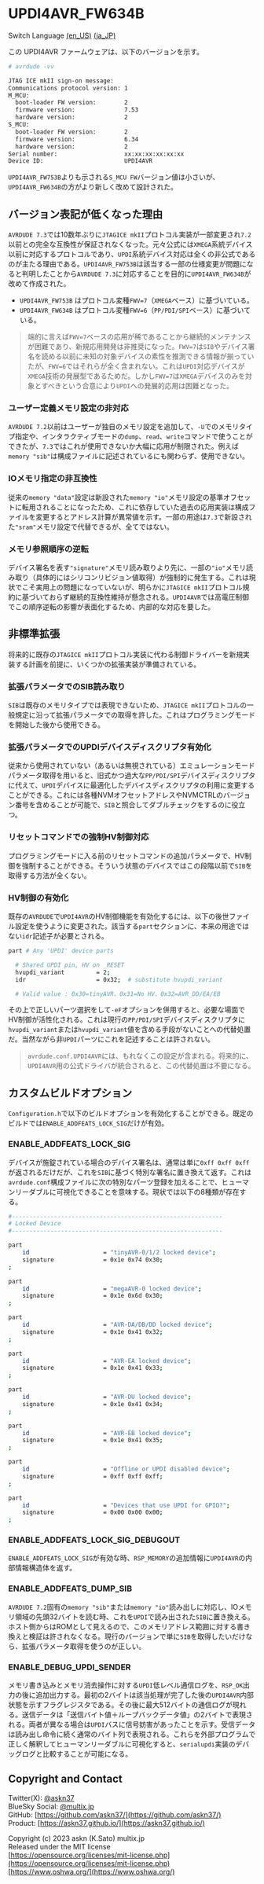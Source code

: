 # UPDI4AVR_FW634B

Switch Language [(en_US)](README_en.md) [(ja_JP)](README.md)

この UPDI4AVR ファームウェアは、以下のバージョンを示す。

```sh
# avrdude -vv

JTAG ICE mkII sign-on message:
Communications protocol version: 1
M_MCU:
  boot-loader FW version:        2
  firmware version:              7.53
  hardware version:              2
S_MCU:
  boot-loader FW version:        2
  firmware version:              6.34
  hardware version:              2
Serial number:                   xx:xx:xx:xx:xx:xx
Device ID:                       UPDI4AVR
```

`UPDI4AVR_FW753B`よりも示される`S_MCU FW`バージョン値は小さいが、
`UPDI4AVR_FW634B`の方がより新しく改めて設計された。

## バージョン表記が低くなった理由

`AVRDUDE 7.3`では10数年ぶりに`JTAGICE mkII`プロトコル実装が一部変更され`7.2`以前との完全な互換性が保証されなくなった。元々公式には`XMEGA`系統デバイス以前に対応するプロトコルであり、`UPDI`系統デバイス対応は全くの非公式であるのが主たる理由である。`UPDI4AVR_FW753B`は該当する一部の仕様変更が問題になると判明したことから`AVRDUDE 7.3`に対応することを目的に`UPDI4AVR_FW634B`が改めて作成された。

- `UPDI4AVR_FW753B` はプロトコル変種`FWV=7`（`XMEGA`ベース）に基づいている。
- `UPDI4AVR_FW634B` はプロトコル変種`FWV=6`（`PP/PDI/SPI`ベース）に基づいている。

> 端的に言えば`FWV=7`ベースの応用が稀であることから継続的メンテナンスが困難であり、新規応用開発は非推奨になった。`FWV=7`は`SIB`やデバイス署名を読める以前に未知の対象デバイスの素性を推測できる情報が揃っていたが、`FWV=6`ではそれらが全く含まれない。これは`UPDI`対応デバイスが`XMEGA`技術の発展型であるためだ。しかし`FWV=7`は`XMEGA`デバイスのみを対象とすべきという合意により`UPDI`への発展的応用は困難となった。

### ユーザー定義メモリ設定の非対応

`AVRDUDE 7.2`以前はユーザーが独自のメモリ設定を追加して、`-U`でのメモリタイプ指定や、インタラクティブモードの`dump`、`read`、`write`コマンドで使うことができたが、`7.3`ではこれが使用できないか大幅に応用が制限された。例えば`memory "sib"`は構成ファイルに記述されているにも関わらず、使用できない。

### IOメモリ指定の非互換性

従来の`memory "data"`設定は新設された`memory "io"`メモリ設定の基準オフセットに転用されることになったため、これに依存していた過去の応用実装は構成ファイルを変更するとアドレス計算が異常値を示す。一部の用途は`7.3`で新設された`"sram"`メモリ設定で代替できるが、全てではない。

### メモリ参照順序の逆転

デバイス署名を表す`"signature"`メモリ読み取りより先に、一部の`"io"`メモリ読み取り（具体的にはシリコンリビジョン値取得）が強制的に発生する。これは現状でこそ実用上の問題になっていないが、明らかに`JTAGICE mkII`プロトコル規約に基づいておらず継続的互換性維持が懸念される。`UPDI4AVR`では高電圧制御でこの順序逆転の影響が表面化するため、内部的な対応を要した。

## 非標準拡張

将来的に既存の`JTAGICE mkII`プロトコル実装に代わる制御ドライバーを新規実装する計画を前提に、いくつかの拡張実装が準備されている。

### 拡張パラメータでのSIB読み取り

`SIB`は既存のメモリタイプでは表現できないため、`JTAGICE mkII`プロトコルの一般規定に沿って拡張パラメータでの取得を許した。これはプログラミングモードを開始した後から使用できる。

### 拡張パラメータでのUPDIデバイスディスクリプタ有効化

従来から使用されていない（あるいは無視されている）エミュレーションモードパラメータ取得を用いると、旧式かつ過大な`PP/PDI/SPI`デバイスディスクリプタに代えて、`UPDI`デバイスに最適化したデバイスディスクリプタの利用に変更することができる。これには各種NVMオフセットアドレスやNVMCTRLのバージョン番号を含めることが可能で、`SIB`と照合してダブルチェックをするのに役立つ。

### リセットコマンドでの強制HV制御対応

プログラミングモードに入る前のリセットコマンドの追加パラメータで、HV制御を強制することができる。そういう状態のデバイスではこの段階以前で`SIB`を取得する方法が全くない。

### HV制御の有効化

既存の`AVRDUDE`で`UPDI4AVR`のHV制御機能を有効化するには、以下の後世ファイル設定を使うように変更された。該当する`part`セクションに、本来の用途ではない`idr`記述子が必要とされる。

```sh
part # Any 'UPDI' device parts

  # Shared UPDI pin, HV on _RESET
  hvupdi_variant         = 2;
  idr                    = 0x32;  # substitute hvupdi_variant

  # Valid value : 0x30=tinyAVR、0x31=No HV、0x32=AVR_DD/EA/EB
```

その上で正しいパーツ選択をして`-eF`オプションを併用すると、必要な場面で HV制御が活性化される。これは現行の`PP/PDI/SPI`デバイスディスクリプタに`hvupdi_variant`または`hvupdi_variant`値を含める手段がないことへの代替処置だ。当然ながら非`UPDI`パーツにこれを記述することは許されない。

> `avrdude.conf.UPDI4AVR`には、もれなくこの設定が含まれる。将来的に、`UPDI4AVR`用の公式ドライバが統合されると、この代替処置は不要になる。

## カスタムビルドオプション

`Configuration.h`で以下のビルドオプションを有効化することができる。既定のビルドでは`ENABLE_ADDFEATS_LOCK_SIG`だけが有効。

### ENABLE_ADDFEATS_LOCK_SIG

デバイスが施錠されている場合のデバイス署名は、通常は単に`0xff 0xff 0xff`が返されるだけだが、これを`SIB`に基づく特別な署名に置き換えて返す。これは`avrdude.conf`構成ファイルに次の特別なパーツ登録を加えることで、ヒューマンリーダブルに可視化できることを意味する。現状では以下の8種類が存在する。

```sh
#------------------------------------------------------------
# Locked Device
#------------------------------------------------------------

part
    id                     = "tinyAVR-0/1/2 locked device";
    signature              = 0x1e 0x74 0x30;
;

part
    id                     = "megaAVR-0 locked device";
    signature              = 0x1e 0x6d 0x30;
;

part
    id                     = "AVR-DA/DB/DD locked device";
    signature              = 0x1e 0x41 0x32;
;

part
    id                     = "AVR-EA locked device";
    signature              = 0x1e 0x41 0x33;
;

part
    id                     = "AVR-DU locked device";
    signature              = 0x1e 0x41 0x34;
;

part
    id                     = "AVR-EB locked device";
    signature              = 0x1e 0x41 0x35;
;

part
    id                     = "Offline or UPDI disabled device";
    signature              = 0xff 0xff 0xff;
;

part
    id                     = "Devices that use UPDI for GPIO?";
    signature              = 0x00 0x00 0x00;
;
```

### ENABLE_ADDFEATS_LOCK_SIG_DEBUGOUT

`ENABLE_ADDFEATS_LOCK_SIG`が有効な時、`RSP_MEMORY`の追加情報に`UPDI4AVR`の内部情報構造体を返す。

### ENABLE_ADDFEATS_DUMP_SIB

`AVRDUDE 7.2`固有の`memory "sib"`または`memory "io"`読み出しに対応し、IOメモリ領域の先頭32バイトを読む時、これを`UPDI`で読み出された`SIB`に置き換える。ホスト側からはROMとして見えるので、このメモリアドレス範囲に対する書き換えと検証は許されなくなる。現行のバージョンで単に`SIB`を取得したいだけなら、拡張パラメータ取得を使うのが正しい。

### ENABLE_DEBUG_UPDI_SENDER

メモリ書き込みとメモリ消去操作に対する`UPDI`低レベル通信ログを、`RSP_OK`出力の後に追加出力する。最初の2バイトは該当処理が完了した後の`UPDI4AVR`内部状態を示すフラグレジスタである。その後に最大512バイトの通信ログが現れる。送信データは「送信バイト値＋ループバックデータ値」の2バイトで表現される。両者が異なる場合は`UPDI`バスに信号妨害があったことを示す。受信データは読み出し命令に続く通常のバイト列で表現される。これらを外部プログラムで正しく解釈してヒューマンリーダブルに可視化すると、`serialupdi`実装のデバッグログと比較することが可能になる。

## Copyright and Contact

Twitter(X): [@askn37](https://twitter.com/askn37) \
BlueSky Social: [@multix.jp](https://bsky.app/profile/multix.jp) \
GitHub: [https://github.com/askn37/](https://github.com/askn37/) \
Product: [https://askn37.github.io/](https://askn37.github.io/)

Copyright (c) 2023 askn (K.Sato) multix.jp \
Released under the MIT license \
[https://opensource.org/licenses/mit-license.php](https://opensource.org/licenses/mit-license.php) \
[https://www.oshwa.org/](https://www.oshwa.org/)

